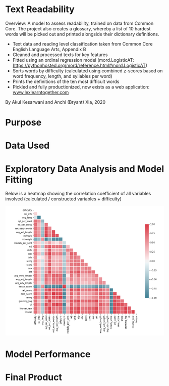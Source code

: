 
# Text Readability

Overview: A model to assess readability, trained on data from Common Core. The project also creates a glossary, whereby a list of 10 hardest words will be picked out and printed alongside their dictionary definitions. 

* Text data and reading level classification taken from Common Core English Language Arts, Appendix B
* Cleaned and processed texts for key features
* Fitted using an ordinal regression model (mord.LogisticAT: https://pythonhosted.org/mord/reference.html#mord.LogisticAT)
* Sorts words by difficulty (calculated using combined z-scores based on word frequency, length, and syllables per word)
* Prints the definitions of the ten most difficult words
* Pickled and fully productionized, now exists as a web application: www.lexlearntogether.com

By Akul Kesarwani and Anchi (Bryant) Xia, 2020

# Purpose

# Data Used

# Exploratory Data Analysis and Model Fitting

Below is a heatmap showing the correlation coefficient of all variables involved (calculated / constructed variables + difficulty)

![Correlation](https://github.com/AkulK1/TextReadability/blob/master/images/corr.PNG)

# Model Performance

# Final Product
